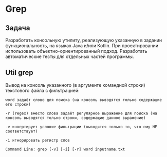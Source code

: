 # Grep

## Задача

Разработать консольную утилиту, реализующую указанную в задании функциональность, на языках Java и/или Kotlin. При проектировании использовать объектно-ориентированный подход. Разработать автоматические тесты для отдельных частей программы.  

## Util grep

Вывод на консоль указанного (в аргументе командной строки) текстового файла с фильтрацией:

    word задаёт слово для поиска (на консоль выводятся только содержащие его строки)

    -r (regex) вместо слова задаёт регулярное выражение для поиска (на консоль выводятся только строки, содержащие данное выражение)

    -v инвертирует условие фильтрации (выводится только то, что ему НЕ соответствует)

    -i игнорировать регистр слов

```Command Line: grep [-v] [-i] [-r] word inputname.txt```
